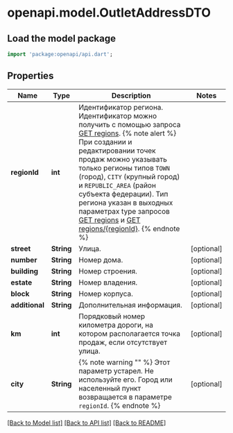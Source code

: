 # openapi.model.OutletAddressDTO

## Load the model package
```dart
import 'package:openapi/api.dart';
```

## Properties
Name | Type | Description | Notes
------------ | ------------- | ------------- | -------------
**regionId** | **int** | Идентификатор региона.  Идентификатор можно получить c помощью запроса [GET regions](../../reference/regions/searchRegionsByName.md).  {% note alert %}  При создании и редактировании точек продаж можно указывать только регионы типов `TOWN` (город), `CITY` (крупный город) и `REPUBLIC_AREA` (район субъекта федерации). Тип региона указан в выходных параметрах type запросов [GET regions](../../reference/regions/searchRegionsByName.md) и [GET regions/{regionId}](../../reference/regions/searchRegionsById.md).  {% endnote %}  | 
**street** | **String** | Улица. | [optional] 
**number** | **String** | Номер дома. | [optional] 
**building** | **String** | Номер строения. | [optional] 
**estate** | **String** | Номер владения. | [optional] 
**block** | **String** | Номер корпуса. | [optional] 
**additional** | **String** | Дополнительная информация. | [optional] 
**km** | **int** | Порядковый номер километра дороги, на котором располагается точка продаж, если отсутствует улица. | [optional] 
**city** | **String** | {% note warning \"\" %}  Этот параметр устарел. Не используйте его. Город или населенный пункт возвращается в параметре `regionId`.  {% endnote %}  | [optional] 

[[Back to Model list]](../README.md#documentation-for-models) [[Back to API list]](../README.md#documentation-for-api-endpoints) [[Back to README]](../README.md)


